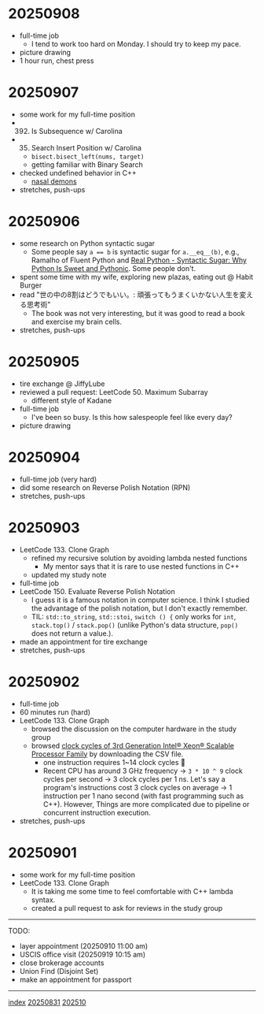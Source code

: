<head><meta name="viewport" content="width=device-width, initial-scale=1.0, user-scalable=yes" /><meta charset="UTF-8"></head>

# 20250908

- full-time job
	- I tend to work too hard on Monday. I should try to keep my pace.
- picture drawing
- 1 hour run, chest press

# 20250907

- some work for my full-time position
- 392. Is Subsequence w/ Carolina
- 35. Search Insert Position w/ Carolina
	- `bisect.bisect_left(nums, target)`
	- getting familiar with Binary Search
- checked undefined behavior in C++
	- [nasal demons](http://www.catb.org/jargon/html/N/nasal-demons.html)
- stretches, push-ups

# 20250906

- some research on Python syntactic sugar
	- Some people say `a == b` is syntactic sugar for `a.__eq__(b)`, e.g., Ramalho of Fluent Python and [Real Python - Syntactic Sugar: Why Python Is Sweet and Pythonic](https://realpython.com/syntactic-sugar-python/). Some people don't.
- spent some time with my wife, exploring new plazas, eating out @ Habit Burger
- read "世の中の8割はどうでもいい。: 頑張ってもうまくいかない人生を変える思考術"
	- The book was not very interesting, but it was good to read a book and exercise my brain cells.
- stretches, push-ups

# 20250905

- tire exchange @ JiffyLube
- reviewed a pull request: LeetCode 50. Maximum Subarray
	- different style of Kadane
- full-time job
	- I've been so busy. Is this how salespeople feel like every day?
- picture drawing

# 20250904

- full-time job (very hard)
- did some research on Reverse Polish Notation (RPN)
- stretches, push-ups

# 20250903

- LeetCode 133. Clone Graph
	- refined my recursive solution by avoiding lambda nested functions
		- My mentor says that it is rare to use nested functions in C++
	- updated my study note
- full-time job
- LeetCode 150. Evaluate Reverse Polish Notation
	- I guess it is a famous notation in computer science. I think I studied the advantage of the polish notation, but I don't exactly remember.
	- TIL: `std::to_string`, `std::stoi`, `switch () {` only works for `int`, `stack.top()` / `stack.pop()` (unlike Python's data structure, `pop()` does not return a value.).
- made an appointment for tire exchange
- stretches, push-ups

# 20250902

- full-time job
- 60 minutes run (hard)
- LeetCode 133. Clone Graph
	- browsed the discussion on the computer hardware in the study group
	- browsed [clock cycles of 3rd Generation Intel® Xeon® Scalable Processor Family](https://www.intel.co.jp/content/www/jp/ja/content-details/679103/instruction-throughput-and-latency.html) by downloading the CSV file.
		- one instruction requires 1\~14 clock cycles :eyes:
		- Recent CPU has around 3 GHz frequency -> `3 * 10 ^ 9` clock cycles per second -> 3 clock cycles per 1 ns. Let's say a program's instructions cost 3 clock cycles on average -> 1 instruction per 1 nano second (with fast programming such as C++). However, Things are more complicated due to pipeline or concurrent instruction execution.
- stretches, push-ups

# 20250901

- some work for my full-time position
- LeetCode 133. Clone Graph
	- It is taking me some time to feel comfortable with C++ lambda syntax.
	- created a pull request to ask for reviews in the study group

---

TODO:

- layer appointment (20250910 11:00 am)
- USCIS office visit (20250919 10:15 am)
- close brokerage accounts
- Union Find (Disjoint Set)
- make an appointment for passport

---

[index](../index.html)
[20250831](08/20250831.html)
[202510](.202510.html)
